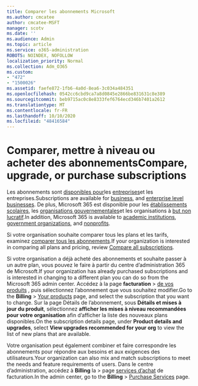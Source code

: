 ```yaml
---
title: Comparer les abonnements Microsoft
ms.author: cmcatee
author: cmcatee-MSFT
manager: scotv
ms.date: ''
ms.audience: Admin
ms.topic: article
ms.service: o365-administration
ROBOTS: NOINDEX, NOFOLLOW
localization_priority: Normal
ms.collection: Adm_O365
ms.custom:
- "472"
- "1500026"
ms.assetid: faefe872-1fb6-4a0d-8ea6-3c034a484351
ms.openlocfilehash: 0542cc6cbd9ca7a8d0845e2866be831631c8e389
ms.sourcegitcommit: beb9715ac0c8e8333fef6764ecd346b7401a2612
ms.translationtype: MT
ms.contentlocale: fr-FR
ms.lasthandoff: 10/10/2020
ms.locfileid: "48416584"
---
```

# <a name="compare-upgrade-or-purchase-subscriptions"></a><span data-ttu-id="b5ebf-102">Comparer, mettre à niveau ou acheter des abonnements</span><span class="sxs-lookup"><span data-stu-id="b5ebf-102">Compare, upgrade, or purchase subscriptions</span></span>
  
<span data-ttu-id="b5ebf-103">Les abonnements sont [disponibles pour](https://www.microsoft.com/microsoft-365/business/compare-all-microsoft-365-business-products?tab=2&rtc=1)les [entreprises](https://www.microsoft.com/microsoft-365/enterprise/compare-office-365-plans?rtc=1)et les entreprises.</span><span class="sxs-lookup"><span data-stu-id="b5ebf-103">Subscriptions are available for [business](https://www.microsoft.com/microsoft-365/business/compare-all-microsoft-365-business-products?tab=2&rtc=1), and [enterprise level businesses](https://www.microsoft.com/microsoft-365/enterprise/compare-office-365-plans?rtc=1).</span></span> <span data-ttu-id="b5ebf-104">De plus, Microsoft 365 est disponible pour les [établissements scolaires](https://www.microsoft.com/microsoft-365/academic/compare-office-365-education-plans?rtc=1&activetab=tab%3aprimaryr1), les [organisations gouvernementales](https://www.microsoft.com/microsoft-365/government/compare-office-365-government-plans?rtc=1)et les organisations à [but non lucratif](https://www.microsoft.com/microsoft-365/nonprofit/office-365-nonprofit-plans-and-pricing?&rtc=1&activetab=tab%3aprimaryr1).</span><span class="sxs-lookup"><span data-stu-id="b5ebf-104">In addition, Microsoft 365 is available to [academic institutions](https://www.microsoft.com/microsoft-365/academic/compare-office-365-education-plans?rtc=1&activetab=tab%3aprimaryr1), [government organizations](https://www.microsoft.com/microsoft-365/government/compare-office-365-government-plans?rtc=1), and [nonprofits](https://www.microsoft.com/microsoft-365/nonprofit/office-365-nonprofit-plans-and-pricing?&rtc=1&activetab=tab%3aprimaryr1).</span></span>
  
<span data-ttu-id="b5ebf-105">Si votre organisation souhaite comparer tous les plans et les tarifs, examinez [comparer tous les abonnements](https://www.microsoft.com/microsoft-365/enterprise/compare-office-365-plans?rtc=1).</span><span class="sxs-lookup"><span data-stu-id="b5ebf-105">If your organization is interested in comparing all plans and pricing, review [Compare all subscriptions](https://www.microsoft.com/microsoft-365/enterprise/compare-office-365-plans?rtc=1).</span></span>
  
<span data-ttu-id="b5ebf-106">Si votre organisation a déjà acheté des abonnements et souhaite passer à un autre plan, vous pouvez le faire à partir du centre d’administration 365 de Microsoft.</span><span class="sxs-lookup"><span data-stu-id="b5ebf-106">If your organization has already purchased subscriptions and is interested in changing to a different plan you can do so from the Microsoft 365 admin center.</span></span> <span data-ttu-id="b5ebf-107">Accédez à la page **facturation** \> [de vos produits](https://go.microsoft.com/fwlink/p/?linkid=842054) , puis sélectionnez l’abonnement que vous souhaitez modifier.</span><span class="sxs-lookup"><span data-stu-id="b5ebf-107">Go to the **Billing** \> [Your products](https://go.microsoft.com/fwlink/p/?linkid=842054) page, and select the subscription that you want to change.</span></span> <span data-ttu-id="b5ebf-108">Sur la page Détails de l’abonnement, sous **Détails et mises à jour du produit**, sélectionnez **afficher les mises à niveau recommandées pour votre organisation** afin d’afficher la liste des nouveaux plans disponibles.</span><span class="sxs-lookup"><span data-stu-id="b5ebf-108">On the subscription details page, under **Product details and upgrades**, select **View upgrades recommended for your org** to view the list of new plans that are available.</span></span>
  
<span data-ttu-id="b5ebf-109">Votre organisation peut également combiner et faire correspondre les abonnements pour répondre aux besoins et aux exigences des utilisateurs.</span><span class="sxs-lookup"><span data-stu-id="b5ebf-109">Your organization can also mix and match subscriptions to meet the needs and feature requirements of users.</span></span> <span data-ttu-id="b5ebf-110">Dans le centre d’administration, accédez à **Billing** la \> page [services d’achat](https://go.microsoft.com/fwlink/p/?linkid=868433) de facturation.</span><span class="sxs-lookup"><span data-stu-id="b5ebf-110">In the admin center, go to the **Billing** \> [Purchase Services](https://go.microsoft.com/fwlink/p/?linkid=868433) page.</span></span> 